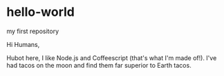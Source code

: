 # hello-world
my first repository

Hi Humans,

Hubot here, I like Node.js and Coffeescript (that's what I'm made of!).
I've had tacos on the moon and find them far superior to Earth tacos.
